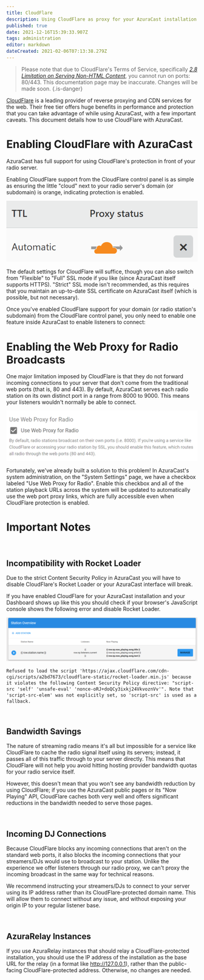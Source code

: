 ```yaml
---
title: CloudFlare
description: Using CloudFlare as proxy for your AzuraCast installation
published: true
date: 2021-12-16T15:39:33.907Z
tags: administration
editor: markdown
dateCreated: 2021-02-06T07:13:38.279Z
---
```


> Please note that due to CloudFlare's Terms of Service, specifically *[2.8 Limitation on Serving Non-HTML Content](https://www.cloudflare.com/terms/)*, you cannot run on ports: 80/443.
This documentation page may be inaccurate. Changes will be made soon. 
{.is-danger}


[CloudFlare](https://cloudflare.com/) is a leading provider of reverse proxying and CDN services for the web. Their free tier offers huge benefits in performance and protection that you can take advantage of while using AzuraCast, with a few important caveats. This document details how to use CloudFlare with AzuraCast.

# Enabling CloudFlare with AzuraCast

AzuraCast has full support for using CloudFlare's protection in front of your radio server.

Enabling CloudFlare support from the CloudFlare control panel is as simple as ensuring the little "cloud" next to your radio server's domain (or subdomain) is orange, indicating protection is enabled.

![cloudflare_enable.png](/images/cloudflare/cloudflare_enable.png)

The default settings for CloudFlare will suffice, though you can also switch from "Flexible" to "Full" SSL mode if you like (since AzuraCast itself supports HTTPS). "Strict" SSL mode isn't recommended, as this requires that you maintain an up-to-date SSL certificate on AzuraCast itself (which is possible, but not necessary).

Once you've enabled CloudFlare support for your domain (or radio station's subdomain) from the CloudFlare control panel, you only need to enable one feature inside AzuraCast to enable listeners to connect:

# Enabling the Web Proxy for Radio Broadcasts
One major limitation imposed by CloudFlare is that they do not forward incoming connections to your server that don't come from the traditional web ports (that is, 80 and 443). By default, AzuraCast serves each radio station on its own distinct port in a range from 8000 to 9000. This means your listeners wouldn't normally be able to connect.

![cloudflare_proxy.png](/images/cloudflare/cloudflare_proxy.png)

Fortunately, we've already built a solution to this problem! In AzuraCast's system administration, on the "System Settings" page, we have a checkbox labeled "Use Web Proxy for Radio". Enable this checkbox and all of the station playback URLs across the system will be updated to automatically use the web port proxy links, which are fully accessible even when CloudFlare protection is enabled.

# Important Notes

<br>

## Incompatibility with Rocket Loader
Due to the strict Content Security Policy in AzuraCast you will have to disable CloudFlare's Rocket Loader or your AzuraCast interface will break.

If you have enabled CloudFlare for your AzuraCast installation and your Dashboard shows up like this you should check if your browser's JavaScript console shows the following error and disable Rocket Loader.

![cloudflare_rocket_loader_issue.png](/images/cloudflare/cloudflare_rocket_loader_issue.png)

```
Refused to load the script 'https://ajax.cloudflare.com/cdn-cgi/scripts/a2bd7673/cloudflare-static/rocket-loader.min.js' because it violates the following Content Security Policy directive: "script-src 'self' 'unsafe-eval' 'nonce-oRJ+doQCy3ixkj24VkvoznVv'". Note that 'script-src-elem' was not explicitly set, so 'script-src' is used as a fallback.
```

<br>

## Bandwidth Savings
The nature of streaming radio means it's all but impossible for a service like CloudFlare to cache the radio signal itself using its servers; instead, it passes all of this traffic through to your server directly. This means that CloudFlare will not help you avoid hitting hosting provider bandwidth quotas for your radio service itself.

However, this doesn't mean that you won't see any bandwidth reduction by using CloudFlare; if you use the AzuraCast public pages or its "Now Playing" API, CloudFlare caches both very well and offers significant reductions in the bandwidth needed to serve those pages.

<br>

## Incoming DJ Connections

Because CloudFlare blocks any incoming connections that aren't on the standard web ports, it also blocks the incoming connections that your streamers/DJs would use to broadcast to your station. Unlike the experience we offer listeners through our radio proxy, we can't proxy the incoming broadcast in the same way for technical reasons.

We recommend instructing your streamers/DJs to connect to your server using its IP address rather than its CloudFlare-protected domain name. This will allow them to connect without any issue, and without exposing your origin IP to your regular listener base.

<br>

## AzuraRelay Instances

If you use AzuraRelay instances that should relay a CloudFlare-protected installation, you should use the IP address of the installation as the base URL for the relay (in a format like http://127.0.0.1), rather than the public-facing CloudFlare-protected address. Otherwise, no changes are needed.